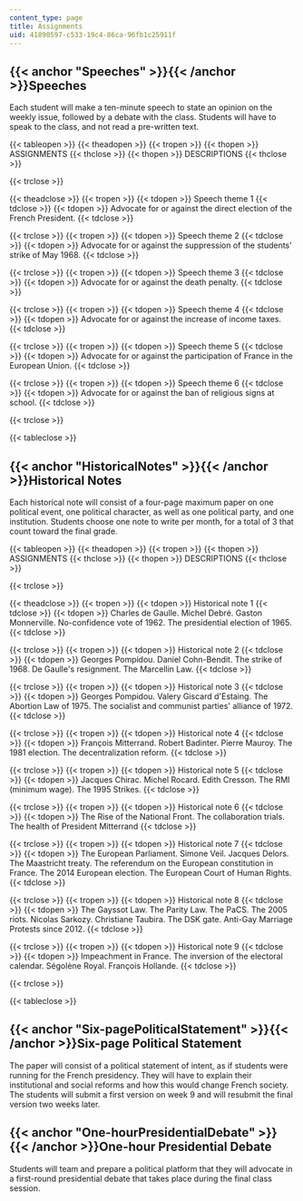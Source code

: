 ```yaml
---
content_type: page
title: Assignments
uid: 41890597-c533-19c4-86ca-96fb1c25911f
---
```


{{< anchor "Speeches" >}}{{< /anchor >}}Speeches
------------------------------------------------

Each student will make a ten-minute speech to state an opinion on the weekly issue, followed by a debate with the class. Students will have to speak to the class, and not read a pre-written text.

{{< tableopen >}}
{{< theadopen >}}
{{< tropen >}}
{{< thopen >}}
ASSIGNMENTS
{{< thclose >}}
{{< thopen >}}
DESCRIPTIONS
{{< thclose >}}

{{< trclose >}}

{{< theadclose >}}
{{< tropen >}}
{{< tdopen >}}
Speech theme 1
{{< tdclose >}}
{{< tdopen >}}
Advocate for or against the direct election of the French President.
{{< tdclose >}}

{{< trclose >}}
{{< tropen >}}
{{< tdopen >}}
Speech theme 2
{{< tdclose >}}
{{< tdopen >}}
Advocate for or against the suppression of the students' strike of May 1968.
{{< tdclose >}}

{{< trclose >}}
{{< tropen >}}
{{< tdopen >}}
Speech theme 3
{{< tdclose >}}
{{< tdopen >}}
Advocate for or against the death penalty.
{{< tdclose >}}

{{< trclose >}}
{{< tropen >}}
{{< tdopen >}}
Speech theme 4
{{< tdclose >}}
{{< tdopen >}}
Advocate for or against the increase of income taxes.
{{< tdclose >}}

{{< trclose >}}
{{< tropen >}}
{{< tdopen >}}
Speech theme 5
{{< tdclose >}}
{{< tdopen >}}
Advocate for or against the participation of France in the European Union.
{{< tdclose >}}

{{< trclose >}}
{{< tropen >}}
{{< tdopen >}}
Speech theme 6
{{< tdclose >}}
{{< tdopen >}}
Advocate for or against the ban of religious signs at school.
{{< tdclose >}}

{{< trclose >}}

{{< tableclose >}}

{{< anchor "HistoricalNotes" >}}{{< /anchor >}}Historical Notes
---------------------------------------------------------------

Each historical note will consist of a four-page maximum paper on one political event, one political character, as well as one political party, and one institution. Students choose one note to write per month, for a total of 3 that count toward the final grade.

{{< tableopen >}}
{{< theadopen >}}
{{< tropen >}}
{{< thopen >}}
ASSIGNMENTS
{{< thclose >}}
{{< thopen >}}
DESCRIPTIONS
{{< thclose >}}

{{< trclose >}}

{{< theadclose >}}
{{< tropen >}}
{{< tdopen >}}
Historical note 1
{{< tdclose >}}
{{< tdopen >}}
Charles de Gaulle. Michel Debré. Gaston Monnerville. No-confidence vote of 1962. The presidential election of 1965.
{{< tdclose >}}

{{< trclose >}}
{{< tropen >}}
{{< tdopen >}}
Historical note 2
{{< tdclose >}}
{{< tdopen >}}
Georges Pompidou. Daniel Cohn-Bendit. The strike of 1968. De Gaulle's resignment. The Marcellin Law.
{{< tdclose >}}

{{< trclose >}}
{{< tropen >}}
{{< tdopen >}}
Historical note 3
{{< tdclose >}}
{{< tdopen >}}
Georges Pompidou. Valery Giscard d'Estaing. The Abortion Law of 1975. The socialist and communist parties' alliance of 1972.
{{< tdclose >}}

{{< trclose >}}
{{< tropen >}}
{{< tdopen >}}
Historical note 4
{{< tdclose >}}
{{< tdopen >}}
François Mitterrand. Robert Badinter. Pierre Mauroy. The 1981 election. The decentralization reform.
{{< tdclose >}}

{{< trclose >}}
{{< tropen >}}
{{< tdopen >}}
Historical note 5
{{< tdclose >}}
{{< tdopen >}}
Jacques Chirac. Michel Rocard. Edith Cresson. The RMI (minimum wage). The 1995 Strikes.
{{< tdclose >}}

{{< trclose >}}
{{< tropen >}}
{{< tdopen >}}
Historical note 6
{{< tdclose >}}
{{< tdopen >}}
The Rise of the National Front. The collaboration trials. The health of President Mitterrand
{{< tdclose >}}

{{< trclose >}}
{{< tropen >}}
{{< tdopen >}}
Historical note 7
{{< tdclose >}}
{{< tdopen >}}
The European Parliament. Simone Veil. Jacques Delors. The Maastricht treaty. The referendum on the European constitution in France. The 2014 European election. The European Court of Human Rights.
{{< tdclose >}}

{{< trclose >}}
{{< tropen >}}
{{< tdopen >}}
Historical note 8
{{< tdclose >}}
{{< tdopen >}}
The Gayssot Law. The Parity Law. The PaCS. The 2005 riots. Nicolas Sarkozy. Christiane Taubira. The DSK gate. Anti-Gay Marriage Protests since 2012.
{{< tdclose >}}

{{< trclose >}}
{{< tropen >}}
{{< tdopen >}}
Historical note 9
{{< tdclose >}}
{{< tdopen >}}
Impeachment in France. The inversion of the electoral calendar. Ségolène Royal. François Hollande.
{{< tdclose >}}

{{< trclose >}}

{{< tableclose >}}

{{< anchor "Six-pagePoliticalStatement" >}}{{< /anchor >}}Six-page Political Statement
--------------------------------------------------------------------------------------

The paper will consist of a political statement of intent, as if students were running for the French presidency. They will have to explain their institutional and social reforms and how this would change French society. The students will submit a first version on week 9 and will resubmit the final version two weeks later.

{{< anchor "One-hourPresidentialDebate" >}}{{< /anchor >}}One-hour Presidential Debate
--------------------------------------------------------------------------------------

Students will team and prepare a political platform that they will advocate in a first-round presidential debate that takes place during the final class session.